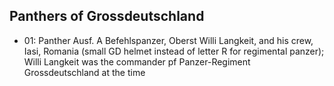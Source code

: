 ## Panthers of Grossdeutschland

- 01: Panther Ausf. A Befehlspanzer, Oberst Willi Langkeit, and his crew, Iasi, Romania (small GD helmet instead of letter R for regimental panzer); Willi Langkeit was the commander pf Panzer-Regiment Grossdeutschland at the time
